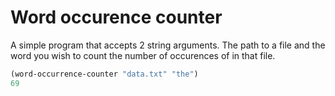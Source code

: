 # Word occurence counter

A simple program that accepts 2 string arguments. The path to a file and the word you wish to count the number of occurences of in that file.

```lisp
(word-occurrence-counter "data.txt" "the")
69
```
